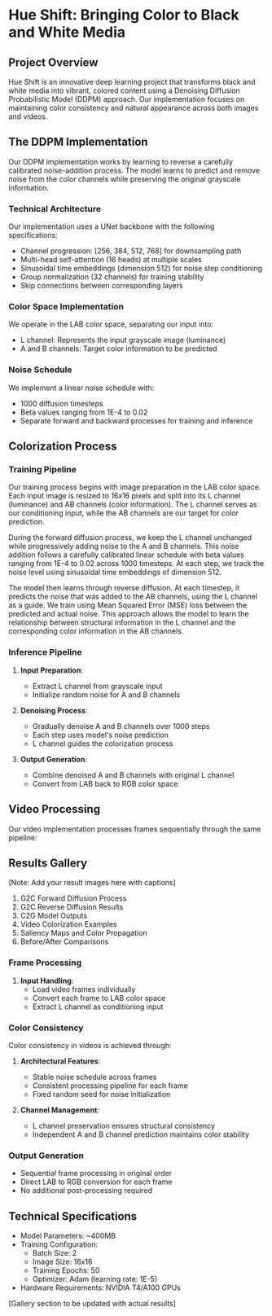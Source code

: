 # Hue Shift: Bringing Color to Black and White Media

## Project Overview
Hue Shift is an innovative deep learning project that transforms black and white media into vibrant, colored content using a Denoising Diffusion Probabilistic Model (DDPM) approach. Our implementation focuses on maintaining color consistency and natural appearance across both images and videos.

## The DDPM Implementation
Our DDPM implementation works by learning to reverse a carefully calibrated noise-addition process. The model learns to predict and remove noise from the color channels while preserving the original grayscale information.

### Technical Architecture
Our implementation uses a UNet backbone with the following specifications:
- Channel progression: [256, 384, 512, 768] for downsampling path
- Multi-head self-attention (16 heads) at multiple scales
- Sinusoidal time embeddings (dimension 512) for noise step conditioning
- Group normalization (32 channels) for training stability
- Skip connections between corresponding layers

### Color Space Implementation
We operate in the LAB color space, separating our input into:
- L channel: Represents the input grayscale image (luminance)
- A and B channels: Target color information to be predicted

### Noise Schedule
We implement a linear noise schedule with:
- 1000 diffusion timesteps
- Beta values ranging from 1E-4 to 0.02
- Separate forward and backward processes for training and inference

## Colorization Process

### Training Pipeline
Our training process begins with image preparation in the LAB color space. Each input image is resized to 16x16 pixels and split into its L channel (luminance) and AB channels (color information). The L channel serves as our conditioning input, while the AB channels are our target for color prediction.

During the forward diffusion process, we keep the L channel unchanged while progressively adding noise to the A and B channels. This noise addition follows a carefully calibrated linear schedule with beta values ranging from 1E-4 to 0.02 across 1000 timesteps. At each step, we track the noise level using sinusoidal time embeddings of dimension 512.

The model then learns through reverse diffusion. At each timestep, it predicts the noise that was added to the AB channels, using the L channel as a guide. We train using Mean Squared Error (MSE) loss between the predicted and actual noise. This approach allows the model to learn the relationship between structural information in the L channel and the corresponding color information in the AB channels.

### Inference Pipeline
1. **Input Preparation**:
   - Extract L channel from grayscale input
   - Initialize random noise for A and B channels

2. **Denoising Process**:
   - Gradually denoise A and B channels over 1000 steps
   - Each step uses model's noise prediction
   - L channel guides the colorization process

3. **Output Generation**:
   - Combine denoised A and B channels with original L channel
   - Convert from LAB back to RGB color space

## Video Processing
Our video implementation processes frames sequentially through the same pipeline:
## Results Gallery
[Note: Add your result images here with captions]
1. G2C Forward Diffusion Process
2. G2C Reverse Diffusion Results
3. C2G Model Outputs
4. Video Colorization Examples
5. Saliency Maps and Color Propagation
6. Before/After Comparisons
### Frame Processing
1. **Input Handling**:
   - Load video frames individually
   - Convert each frame to LAB color space
   - Extract L channel as conditioning input

### Color Consistency
Color consistency in videos is achieved through:
1. **Architectural Features**:
   - Stable noise schedule across frames
   - Consistent processing pipeline for each frame
   - Fixed random seed for noise initialization

2. **Channel Management**:
   - L channel preservation ensures structural consistency
   - Independent A and B channel prediction maintains color stability

### Output Generation
- Sequential frame processing in original order
- Direct LAB to RGB conversion for each frame
- No additional post-processing required

## Technical Specifications
- Model Parameters: ~400MB
- Training Configuration:
  - Batch Size: 2
  - Image Size: 16x16
  - Training Epochs: 50
  - Optimizer: Adam (learning rate: 1E-5)
- Hardware Requirements: NVIDIA T4/A100 GPUs

[Gallery section to be updated with actual results]


